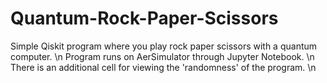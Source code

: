 # Quantum-Rock-Paper-Scissors
Simple Qiskit program where you play rock paper scissors with a quantum computer. \n
Program runs on AerSimulator through Jupyter Notebook. \n
There is an additional cell for viewing the 'randomness' of the program. \n

